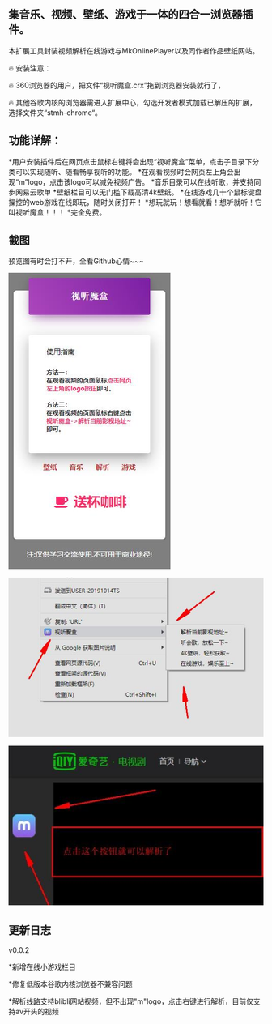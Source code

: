 ## 集音乐、视频、壁纸、游戏于一体的四合一浏览器插件。
本扩展工具封装视频解析在线游戏与MkOnlinePlayer以及同作者作品壁纸网站。

:fire: 安装注意：

:fire: 360浏览器的用户，把文件“视听魔盒.crx”拖到浏览器安装就行了，

:fire: 其他谷歌内核的浏览器需进入扩展中心，勾选开发者模式加载已解压的扩展，选择文件夹“stmh-chrome“。

## 功能详解：

*用户安装插件后在网页点击鼠标右键将会出现“视听魔盒”菜单，点击子目录下分类可以实现随听、随看畅享视听的功能。
*在观看视频时会网页左上角会出现“m”logo，点击该logo可以减免视频广告。
*音乐目录可以在线听歌，并支持同步网易云歌单
*壁纸栏目可以无门槛下载高清4k壁纸。
*在线游戏几十个鼠标键盘操控的web游戏在线即玩，随时关闭打开！
*想玩就玩！想看就看！想听就听！它叫视听魔盒！！！
*完全免费。

## 截图

预览图有时会打不开，全看Github心情~~~

![效果图2](./1.png)

![效果图1](./2.png)

![效果图3](./3.png)

## 更新日志

v0.0.2 

*新增在线小游戏栏目 

*修复低版本谷歌内核浏览器不兼容问题

*解析线路支持blibli网站视频，但不出现"m"logo，点击右键进行解析，目前仅支持av开头的视频